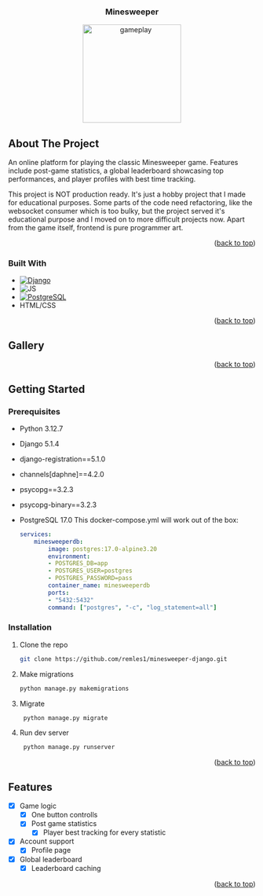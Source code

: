 
<!-- Improved compatibility of back to top link: See: https://github.com/othneildrew/Best-README-Template/pull/73 -->
<a id="readme-top"></a>
<!--
*** Thanks for checking out the Best-README-Template. If you have a suggestion
*** that would make this better, please fork the repo and create a pull request
*** or simply open an issue with the tag "enhancement".
*** Don't forget to give the project a star!
*** Thanks again! Now go create something AMAZING! :D
-->
<!-- PROJECT LOGO -->



<h3 align="center">Minesweeper</h3>
<div align="center">
  <a href="https://github.com/github_username/repo_name">
    <img src="readme_assets/gameplay.gif" alt="gameplay" width="200" height="200">
  </a>
</div>

<!-- ABOUT THE PROJECT -->
## About The Project

An online platform for playing the classic Minesweeper game. Features include post-game statistics, a global leaderboard showcasing top performances, and player profiles with best time tracking.

This project is NOT production ready. It's just a hobby project that I made for educational purposes. Some parts of the code need refactoring, like the websocket consumer which is too bulky, but the project served it's educational purpose and I moved on to more difficult projects now. Apart from the game itself, frontend is pure programmer art.

<p align="right">(<a href="#readme-top">back to top</a>)</p>



### Built With

* [![Django][Django-shield]][Django-url]
* ![JS][JS-shield]
* [![PostgreSQL][PostgreSQL-shield]][PostgreSQL-url]
* HTML/CSS
<p align="right">(<a href="#readme-top">back to top</a>)</p>

## Gallery


<p align="right">(<a href="#readme-top">back to top</a>)</p>

<!-- GETTING STARTED -->
## Getting Started
### Prerequisites 
* Python 3.12.7
* Django 5.1.4
* django-registration==5.1.0
* channels[daphne]==4.2.0
* psycopg==3.2.3
* psycopg-binary==3.2.3

* PostgreSQL 17.0
This docker-compose.yml will work out of the box:
	```yml
	services:
	    minesweeperdb:
	        image: postgres:17.0-alpine3.20
	        environment:
	        - POSTGRES_DB=app
	        - POSTGRES_USER=postgres
	        - POSTGRES_PASSWORD=pass
	        container_name: minesweeperdb
	        ports:
	        - "5432:5432"
	        command: ["postgres", "-c", "log_statement=all"]
	```




### Installation
1. Clone the repo
   ```sh
   git clone https://github.com/remles1/minesweeper-django.git
   ```
2. Make migrations
   ```sh
   python manage.py makemigrations
   ```
3. Migrate
   ```sh
	python manage.py migrate
   ```
3. Run dev server
   ```sh
	python manage.py runserver
   ```

<p align="right">(<a href="#readme-top">back to top</a>)</p>



<!-- ROADMAP -->
## Features

- [x] Game logic
	- [x] One button controlls
	- [x] Post game statistics
		- [x] Player best tracking for every statistic
- [x] Account support
	- [x] Profile page
- [x] Global leaderboard
    - [x] Leaderboard caching

<p align="right">(<a href="#readme-top">back to top</a>)</p>

<!-- MARKDOWN LINKS & IMAGES -->
<!-- https://www.markdownguide.org/basic-syntax/#reference-style-links -->


[Django-shield]: https://img.shields.io/badge/Django-092E20?style=for-the-badge&logo=django&logoColor=green
[Django-url]: https://www.djangoproject.com/
[PostgreSQL-shield]: https://img.shields.io/badge/postgresql-4169e1?style=for-the-badge&logo=postgresql&logoColor=white
[PostgreSQL-url]: https://www.postgresql.org/
[JS-shield]: https://img.shields.io/badge/javascript-black?style=for-the-badge&logo=javascript

